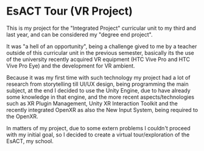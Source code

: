 # EsACT Tour (VR Project)

This is my project for the "Integrated Project" curricular unit to my third and last year, and can be considered my "degree end project".

It was "a hell of an opportunity", being a challenge gived to me by a teacher outside of this curricular unit in the previous semester, basically its the use of the university recently acquired VR equipment (HTC Vive Pro and HTC Vive Pro Eye) and the development for VR ambient.

Because it was my first time with such technology my project had a lot of research from storytelling till UI/UX design, being programming the main subject, at the end I decided to use the Unity Engine, due to have already some knowledge in that engine, and the more recent aspects/technologies such as XR Plugin Management, Unity XR Interaction Toolkit and the recently integrated OpenXR as also the New Input System, being required to the OpenXR.

In matters of my project, due to some extern problems I couldn't proceed with my initial goal, so I decided to create a virtual tour/exploration of the EsACT, my school.
